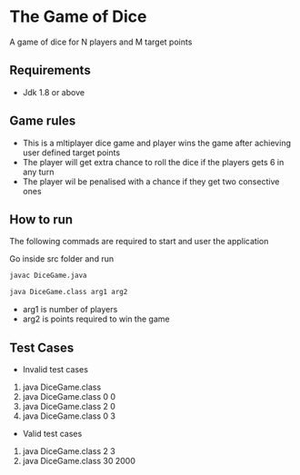 # The Game of Dice
 
 
 A game of dice for N players and M target points
 
 
## Requirements
- Jdk 1.8 or above

## Game rules
- This is a mltiplayer dice game and player wins the game after achieving user defined target points
- The player will get extra chance to roll the dice if the players gets 6 in any turn
- The player wil be penalised with a chance if they get two consective ones


## How to run

The following commads are required to start and user the application

Go inside src folder and run 
```bash
javac DiceGame.java
```

```bash
java DiceGame.class arg1 arg2
```

- arg1 is number of players
- arg2 is points required to win the game


## Test Cases
- Invalid test cases
1. java DiceGame.class
2. java DiceGame.class 0 0
3. java DiceGame.class 2 0
4. java DiceGame.class 0 3

- Valid test cases
1. java DiceGame.class 2 3
2. java DiceGame.class 30 2000
